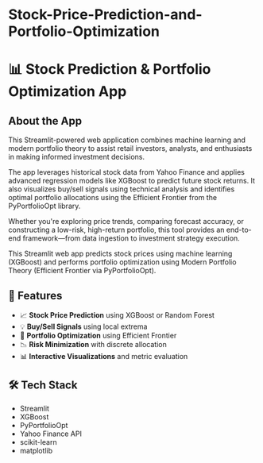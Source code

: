 # Stock-Price-Prediction-and-Portfolio-Optimization

# 📊 Stock Prediction & Portfolio Optimization App
## About the App
This Streamlit-powered web application combines machine learning and modern portfolio theory to assist retail investors, analysts, and enthusiasts in making informed investment decisions.

The app leverages historical stock data from Yahoo Finance and applies advanced regression models like XGBoost to predict future stock returns. It also visualizes buy/sell signals using technical analysis and identifies optimal portfolio allocations using the Efficient Frontier from the PyPortfolioOpt library.

Whether you're exploring price trends, comparing forecast accuracy, or constructing a low-risk, high-return portfolio, this tool provides an end-to-end framework—from data ingestion to investment strategy execution.

This Streamlit web app predicts stock prices using machine learning (XGBoost) and performs portfolio optimization using Modern Portfolio Theory (Efficient Frontier via PyPortfolioOpt).

## 🚀 Features

- 📈 **Stock Price Prediction** using XGBoost or Random Forest
- 💡 **Buy/Sell Signals** using local extrema
- 💼 **Portfolio Optimization** using Efficient Frontier
- 📉 **Risk Minimization** with discrete allocation
- 📊 **Interactive Visualizations** and metric evaluation

## 🛠️ Tech Stack

- Streamlit
- XGBoost
- PyPortfolioOpt
- Yahoo Finance API
- scikit-learn
- matplotlib

